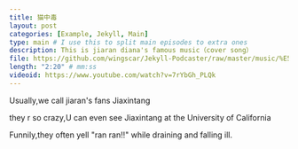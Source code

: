 ```yaml
---
title: 猫中毒
layout: post
categories: [Example, Jekyll, Main]
type: main # I use this to split main episodes to extra ones
description: This is jiaran diana's famous music（cover song）
file: https://github.com/wingscar/Jekyll-Podcaster/raw/master/music/%E5%98%89%E7%84%B6Diana%20%E7%8C%AB%E4%B8%AD%E6%AF%92%E3%80%90A-soul%E3%80%91%20(128%20%20kbps)%20(shabakngy.com).mp3 #Link to your .mp3 file
length: "2:20" # mm:ss
videoid: https://www.youtube.com/watch?v=7rYbGh_PLQk
---
```


Usually,we call jiaran's fans Jiaxintang  

they r so crazy,U can even see Jiaxintang at the University of California 

Funnily,they often yell "ran ran!!" while draining and falling ill.

